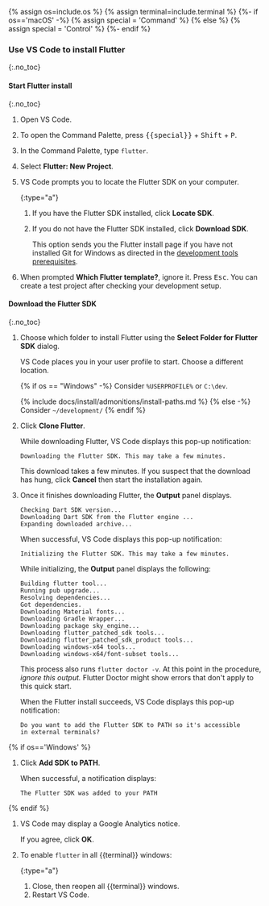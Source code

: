{% assign os=include.os %}
{% assign terminal=include.terminal %}
{%- if os=='macOS' -%}
{% assign special = 'Command' %}
{% else %}
{% assign special = 'Control' %}
{%- endif %}

### Use VS Code to install Flutter
{:.no_toc}

#### Start Flutter install
{:.no_toc}

1. Open VS Code.

1. To open the Command Palette,
   press <kbd>{{special}}</kbd> + <kbd>Shift</kbd> + <kbd>P</kbd>.

1. In the Command Palette, type `flutter`.

1. Select **Flutter: New Project**.

1. VS Code prompts you to locate the Flutter SDK on your computer.

   {:type="a"}
   1. If you have the Flutter SDK installed, click **Locate SDK**.

   1. If you do not have the Flutter SDK installed, click **Download SDK**.

      This option sends you the Flutter install page if you have not installed
      Git for Windows as directed in the [development tools prerequisites][].

1. When prompted **Which Flutter template?**, ignore it.
   Press <kbd>Esc</kbd>.
   You can create a test project after checking your development setup.

#### Download the Flutter SDK
{:.no_toc}

1. Choose which folder to install Flutter
   using the **Select Folder for Flutter SDK** dialog.

   VS Code places you in your user profile to start.
   Choose a different location.

   {% if os == "Windows" -%}
   Consider `%USERPROFILE%` or `C:\dev`.

   {% include docs/install/admonitions/install-paths.md %}
   {% else -%}
   Consider `~/development/`
   {% endif %}

1. Click **Clone Flutter**.

   While downloading Flutter, VS Code displays this pop-up notification:

   ```terminal
   Downloading the Flutter SDK. This may take a few minutes.
   ```

   This download takes a few minutes.
   If you suspect that the download has hung, click **Cancel** then
   start the installation again.

1. Once it finishes downloading Flutter, the **Output** panel displays.

   ```terminal
   Checking Dart SDK version...
   Downloading Dart SDK from the Flutter engine ...
   Expanding downloaded archive...
   ```

   When successful, VS Code displays this pop-up notification:

   ```terminal
   Initializing the Flutter SDK. This may take a few minutes.
   ```

   While initializing, the **Output** panel displays the following:

   ```terminal
   Building flutter tool...
   Running pub upgrade...
   Resolving dependencies...
   Got dependencies.
   Downloading Material fonts...
   Downloading Gradle Wrapper...
   Downloading package sky_engine...
   Downloading flutter_patched_sdk tools...
   Downloading flutter_patched_sdk_product tools...
   Downloading windows-x64 tools...
   Downloading windows-x64/font-subset tools...
   ```

   This process also runs `flutter doctor -v`.
   At this point in the procedure, _ignore this output._
   Flutter Doctor might show errors that don't apply to this quick start.

   When the Flutter install succeeds, VS Code displays this pop-up notification:

   ```terminal
   Do you want to add the Flutter SDK to PATH so it's accessible
   in external terminals?
   ```

{% if os=='Windows' %}

1. Click **Add SDK to PATH**.

   When successful, a notification displays:

   ```terminal
   The Flutter SDK was added to your PATH
   ```

{% endif %}

1. VS Code may display a Google Analytics notice.

   If you agree, click **OK**.

1. To enable `flutter` in all {{terminal}} windows:

   {:type="a"}
   1. Close, then reopen all {{terminal}} windows.
   1. Restart VS Code.

[development tools prerequisites]: #development-tools
